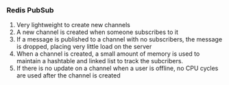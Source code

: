### Redis PubSub
1. Very lightweight to create new channels 
2. A new channel is created when someone subscribes to it
3. If a message is published to a channel with no subscribers, the message is dropped, placing very little load on the server 
4. When a channel is created, a small amount of memory is used to maintain a hashtable and linked list to track the subcribers. 
5. If there is no update on a channel when a user is offline, no CPU cycles are used after the channel is created 